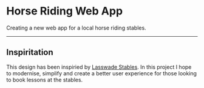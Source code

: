 # Horse Riding Web App
Creating a new web app for a local horse riding stables.

---
## Inspiritation
This design has been inspiried by [Lasswade Stables](https://www.lasswadestables.com). In this project I hope to modernise, simplify and create a better user experience for those looking to book lessons at the stables.


